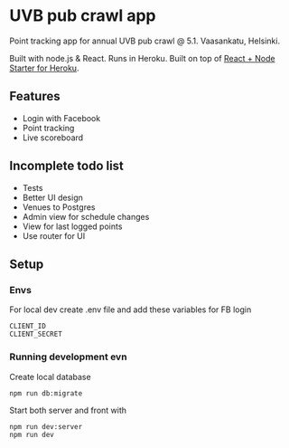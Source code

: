 # UVB pub crawl app

Point tracking app for annual UVB pub crawl @ 5.1. Vaasankatu, Helsinki.

Built with node.js & React. Runs in Heroku.
Built on top of [React + Node Starter for Heroku](https://github.com/alanbsmith/react-node-example).

## Features
* Login with Facebook
* Point tracking
* Live scoreboard

## Incomplete todo list
* Tests
* Better UI design
* Venues to Postgres
* Admin view for schedule changes
* View for last logged points
* Use router for UI

## Setup

### Envs
For local dev create .env file and add these variables for FB login
```
CLIENT_ID
CLIENT_SECRET
```

### Running development evn
Create local database
```
npm run db:migrate
```
Start both server and front with
```
npm run dev:server
npm run dev
```

